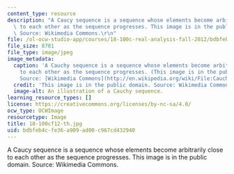```yaml
---
content_type: resource
description: "A Caucy sequence is a sequence whose elements become arbitrarily close\
  \ to each other as the sequence progresses. This image is in the public domain.\
  \ Source: Wikimedia Commons.\r\n"
file: /ol-ocw-studio-app/courses/18-100c-real-analysis-fall-2012/bdbfeb4cfe36a909ad00c967cd432940_18-100cf12-th.jpg
file_size: 8781
file_type: image/jpeg
image_metadata:
  caption: 'A Cauchy sequence is a sequence whose elements become arbitrarily close
    to each other as the sequence progresses. (This image is in the public domain.
    Source: [Wikimedia Commons](http://en.wikipedia.org/wiki/File:Cauchy_sequence_illustration.svg).)'
  credit: 'This image is in the public domain. Source: Wikimedia Commons.'
  image-alt: An illustration of a Cauchy sequence.
learning_resource_types: []
license: https://creativecommons.org/licenses/by-nc-sa/4.0/
ocw_type: OCWImage
resourcetype: Image
title: 18-100cf12-th.jpg
uid: bdbfeb4c-fe36-a909-ad00-c967cd432940
---
```

A Caucy sequence is a sequence whose elements become arbitrarily close to each other as the sequence progresses. This image is in the public domain. Source: Wikimedia Commons.
